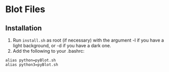 # Blot Files
## Installation
1. Run `install.sh` as root (if necessary) with the argument -l if you have a light background, or -d if you have a dark one.
2. Add the following to your .bashrc:
```
alias python=pyBlot.sh
alias python3=pyBlot.sh
```
